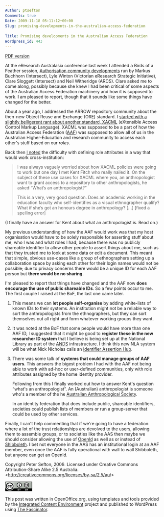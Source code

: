 ```yaml
---
Author: ptsefton
Comments: true
Date: 2009-11-18 05:11:12+00:00
Slug: promising-developments-in-the-australian-access-federation

Title: Promising developments in the Australian Access Federation
Wordpress_id: 443
---
```


<div class="rendition-links">

<span class="pdf-rendition-link">[PDF
version](/wp-content/uploads/2009/11/encouraging-developments-at-AAF.pdf.pdf "View the printable version of this page")</span>

</div>

<div class="body">

<div>

At the eResearch Australasia conference last week I attended a Birds of
a Feather session, [Authorisation community
developments](http://www.eresearch.edu.au/2009bof08) run by Markus
Buchhorn (Intersect), Lyle Winton (Victorian eResearch Strategic
Initiative), Clare Sloggett (Intersect) and Neil Witheridge (ARCS).
Clare asked me to come along, possibly because she knew I had been
critical of some aspects of the Australian Access Federation machinery
and how it is supposed to work. I am pleased to report, though that it
sounds like some things have changed for the better.

About a year ago, I addressed the ARROW repository community about the
then-new Object Reuse and Exchange (ORE) standard. I [started with a
slightly belligerent rant about another standard,
XACML](http://ptsefton.com/2008/10/14/what-the-oai-ore-protocol-can-do-for-you.htm#id4)
(eXtensible Access Control Markup Language). XACML was supposed to be a
part of how the Australian Access Federation
([AAF](http://www.aaf.edu.au/)) was supposed to allow all of us in the
Australian Higher-Education and research community to access each
other's stuff based on our *roles*.

Back then [I
noted](http://ptsefton.com/2008/10/14/what-the-oai-ore-protocol-can-do-for-you.htm#id4)
the difficulty with defining role attributes in a way that would work
cross-institution:

> I was always vaguely worried about how XACML policies were going to
> work but one day I met Kent Fitch who really nailed it. On the subject
> of these use cases for XACML where you, an anthropologist want to
> grant access to a repository to other anthropologists, he asked <span
> class="spCh spChx201c">“</span>What<span
> class="spCh spChx2019">’</span>s an anthropologist?<span
> class="spCh spChx201d">”</span>
>
> This is a very, very good question. Does an academic working in the
> education faculty who self-identifies as a visual ethnographer
> qualify? What if she<span class="spCh spChx2019">’</span>s got an
> honours degree in anthropology? [<span
> class="spCh spChx2026">…</span>] [fixed a spelling error]

(I finally have an answer for Kent about what an anthropologist is. Read
on.)

My previous understanding of how the AAF would work was that my host
organisation would have to be solely responsible for asserting stuff
about me, who I was and what roles I had, because there was no publicly
shareable identifier to allow other people to assert things about me,
such as that they trusted me to look at some data or edit a document.
This meant that simple, obvious use-cases like a group of ethnographers
setting up a collaboration space by asking each other for their login
names would not be possible; due to privacy concerns there would be a
unique ID for each AAF person but **there would be no sharing**.

I'm pleased to report that things have changed and the AAF now **does
encourage the use of public shareable IDs**. So a few points occur to
me. The first couple I raised at the BoF, the last one came later.

1.  This means we can **let people self-organise** by adding white-lists
    of known IDs to their systems. An institution might not be a
    reliable way to sort the anthropologists from the ethnographers, but
    they can sort themselves out all right and form whatever working
    groups they want.

2.  It was noted at the BoF that some people would have more than one
    AAF ID, I suggested that it might be good to **register these in the
    new researcher ID system** that I believe is being set up at the
    National Library as part of the [ANDS](http://ands.org.au/)
    infrastructure. I think this new NLA system will be what Nick
    Nicholas calls an [Identifier Assertion
    Hub](http://blog.linkaffiliates.net.au/2009/10/23/approaches-to-fluid-identity-identifier-assertion-hubs/).

3.  There was some talk of **systems that could manage groups of AAF
    users**. This answers the bigest problem I had with the AAF not
    being able to work with ad-hoc or user-defined communities, only
    with role attributes assigned by the home identity provider.

    Following from this I finally worked out how to answer Kent's
    question <span class="spCh spChx201c">“</span>what's an
    anthropologist<span class="spCh spChx201d">”</span>. An (Australian)
    anthropologist is someone who's a member of the he [Australian
    Anthropological Society](http://www.aas.asn.au/).

    In an identity federation that does include public, shareable
    identifiers, societies could publish lists of members or run a
    group-server that could be used by other services.

Finally, I can't help commenting that if we're going to have a
federation where a lot of the trust relationships are devolved to the
users, allowing them to assemble groups, or to societies like the AAS
then maybe we should consider allowing the use of
[OpenId](http://openid.net/) as well as or instead of
[Shibboleth](http://shibboleth.internet2.edu/). I bet not everyone in
the AAS has an institutional login at an AAF member, even once the AAF
is fully operational with wall to wall Shibboleth, but anyone can get an
OpenId.

Copyright Peter Sefton, 2009. Licensed under Creative Commons
Attribution-Share Alike 2.5 Australia.
\<<http://creativecommons.org/licenses/by-sa/2.5/au/>\>

[<!-- -->![HTTP://DBPEDIA.ORG/SNORQL/?QUERY=SELECT+%3FRESOURCE%0D%0AWHERE+{+%0D%0A%3FRESOURCE+%3CHTTP%3A%2F%2FDBPEDIA.ORG%2FONTOLOGY%2FPERSON%2FBIRTHPLACE%3E+%3CHTTP%3A%2F%2FDBPEDIA.ORG%2FRESOURCE%2FSYDNEY%3E+%3B%0D%0A%3CHTTP%3A%2F%2FDBPEDIA.ORG%2FONTOLOGY%2FPERSON%](/wp-content/uploads/2009/11/encouraging-developments-at-AAF_filesm40ca94ba.png.png)](http://creativecommons.org/licenses/by-sa/2.5/au/)

This post was written in OpenOffice.org, using templates and tools
provided by the [Integrated Content Environment](http://ice.usq.edu.au/)
project and published to WordPress using [The
Fascinator](http://fascinator.usq.edu.au/desktop/desktop.htm).

</div>

</div>

